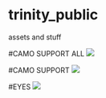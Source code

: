 # trinity_public
assets and stuff

#CAMO SUPPORT ALL
![](https://raw.githubusercontent.com/TrinityDusk/trinity_public/a23dc53970fb3ecc686a6e4e0af2a78d342ee527/CAMO%20SUPPORT%20ALL.gif)

#CAMO SUPPORT
![](https://raw.githubusercontent.com/TrinityDusk/trinity_public/610bd281b2018c47e1ecbd6d0db371acd89276f5/CAMO%20SUPPORT.gif)

#EYES
![](https://raw.githubusercontent.com/TrinityDusk/trinity_public/610bd281b2018c47e1ecbd6d0db371acd89276f5/EYES.gif)
